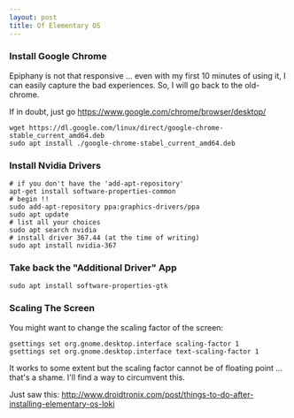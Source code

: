 ```yaml
---
layout: post
title: Of Elementary OS
---
```

### Install Google Chrome

Epiphany is not that responsive ... even with my first 10 minutes of using it, I can easily capture the bad experiences. So, I will go back to the old-chrome.

If in doubt, just go https://www.google.com/chrome/browser/desktop/

```
wget https://dl.google.com/linux/direct/google-chrome-stable_current_amd64.deb
sudo apt install ./google-chrome-stabel_current_amd64.deb
```

### Install Nvidia Drivers

```
# if you don't have the 'add-apt-repository'
apt-get install software-properties-common  
# begin !!
sudo add-apt-repository ppa:graphics-drivers/ppa  
sudo apt update  
# list all your choices
sudo apt search nvidia  
# install driver 367.44 (at the time of writing)
sudo apt install nvidia-367 
```


### Take back the "Additional Driver" App

```
sudo apt install software-properties-gtk
```


### Scaling The Screen
You might want to change the scaling factor of the screen:
```
gsettings set org.gnome.desktop.interface scaling-factor 1
gsettings set org.gnome.desktop.interface text-scaling-factor 1
```
It works to some extent but the scaling factor cannot be of floating point ... that's a shame. I'll find a way to circumvent this.


Just saw this: http://www.droidtronix.com/post/things-to-do-after-installing-elementary-os-loki
